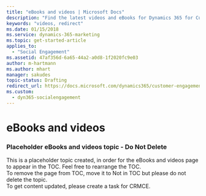 ```yaml
---
title: "eBooks and videos | Microsoft Docs"
description: "Find the latest videos and eBooks for Dynamics 365 for Customer Engagement."
keywords: "videos, redirect"
ms.date: 01/15/2018
ms.service: dynamics-365-marketing
ms.topic: get-started-article
applies_to:
  - "Social Engagement"
ms.assetid: 47af356d-6a65-44a2-a0d8-1f2020fc9e03
author: m-hartmann
ms.author: mhart
manager: sakudes
topic-status: Drafting
redirect_url: https://docs.microsoft.com/dynamics365/customer-engagement/social-engagement/help-hub
ms.custom:
  - dyn365-socialengagement
---
```


# eBooks and videos
### Placeholder eBooks and videos topic - Do Not Delete  
This is a placeholder topic created, in order for the eBooks and videos page to appear in the TOC. Feel free to rearrange the TOC.  
To remove the page from TOC, move it to Not in TOC but please do not delete the topic.  
To get content updated, please create a task for CRMCE.
